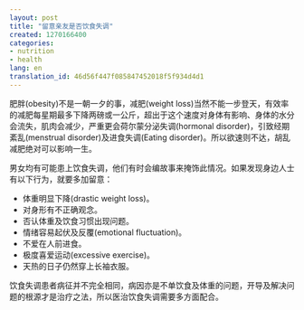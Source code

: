 ```yaml
---
layout: post
title: "留意亲友是否饮食失调"
created: 1270166400
categories:
- nutrition
- health
lang: en
translation_id: 46d56f447f085847452018f5f934d4d1
---
```

<!--break-->
<p>肥胖(obesity)不是一朝一夕的事，减肥(weight loss)当然不能一步登天，有效率的减肥每星期最多下降两磅或一公斤，超出于这个速度对身体有影响、身体的水分会流失，肌肉会减少，严重更会荷尔蒙分泌失调(hormonal disorder)，引致经期紊乱(menstrual disorder)及进食失调(Eating disorder)。所以欲速则不达，胡乱减肥绝对可以影响一生。 </p>

<p>男女均有可能患上饮食失调，他们有时会编故事来掩饰此情况。如果发现身边人士有以下行为，就要多加留意：</p>
<ul>
<li>体重明显下降(drastic weight loss)。 </li>
<li>对身形有不正确观念。 </li>
<li>否认体重及饮食习惯出现问题。 </li>
<li>情绪容易起伏及反覆(emotional fluctuation)。 </li>
<li>不爱在人前进食。 </li>
<li>极度喜爱运动(excessive exercise)。 </li>
<li>天热的日子仍然穿上长袖衣服。 </li>
</ul>

<p>饮食失调患者病征并不完全相同，病因亦是不单饮食及体重的问题，开导及解决问题的根源才是治疗之法，所以医治饮食失调需要多方面配合。 </p>
